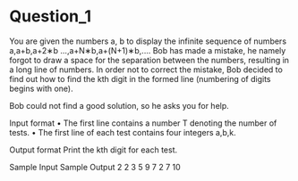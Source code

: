 # Question_1
You are given the numbers a, b to display the infinite sequence of numbers a,a+b,a+2∗b ...,a+N∗b,a+(N+1)∗b,.... Bob has made a mistake, he namely forgot to draw a space 
for the separation between the numbers, resulting in a long line of numbers. In order not to correct the mistake, Bob decided to find out how to find the kth digit in the formed line (numbering of 
digits begins with one).

Bob could not find a good solution, so he asks you for help.

Input format
• The first line contains a number T denoting the number of tests.
• The first line of each test contains four integers a,b,k.

Output format
Print the kth digit for each test.




Sample Input         Sample Output
2                    2
3 5 9                7
2 7 10
